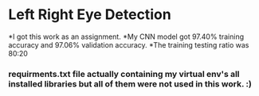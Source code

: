 # Left Right Eye Detection
*I got this work as an assignment.
*My CNN model got 97.40% training accuracy and 97.06% validation accuracy.
*The training testing ratio was 80:20

### requirments.txt file actually containing my virtual env's all installed libraries but all of them were not used in this work. :) 
